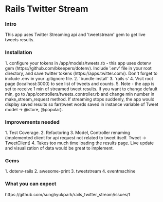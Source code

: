 <h1>Rails Twitter Stream</h1>

<h3> Intro </h3>
This app uses Twitter Streaming api and 'tweetstream' gem to get live tweets results.

<h3> Installation </h3>
1. configure your tokens in /app/models/tweets.rb - this app uses dotenv gem (https://github.com/bkeepers/dotenv). Include '.env' file in your root directory, and save twitter tokens (https://apps.twitter.com/). Don't forget to include .env in your .gitignore file. 
2. 'bundle install'
3. 'rails s' 
4. Visit root page (localhost:3000) to see list of tweets and counts.
5. Note - the app is set to receive 1 min of streamed tweet results. If you want to change default min, go to /app/controllers/tweets_controller.rb and change min number in make_stream_request method. If streaming stops suddenly, the app would display saved results so far(tweet words saved in instance variable of Tweet model -> @store, @popular). 

<h3> Improvements needed </h3>
1. Test Coverage.
2. Refactoring
3. Model, Controller renaming (implemented client for api request not related to tweet itself. Tweet -> TweetClient)
4. Takes too much time loading the results page. Live update and visualization of data would be great to implement.

<h3> Gems </h3>
1. dotenv-rails
2. awesome-print
3. tweetstream
4. eventmachine


<h3> What you can expect </h3>
https://github.com/sunghyukpark/rails_twitter_stream/issues/1


